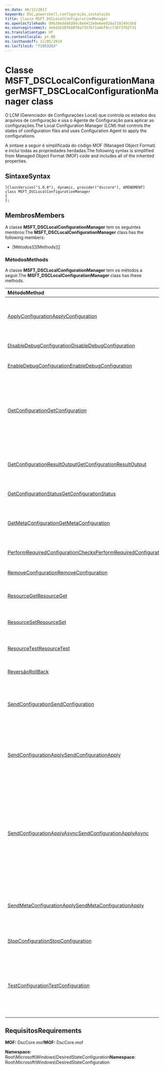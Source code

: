 ```yaml
---
ms.date: 06/12/2017
keywords: DSC,powershell,configuração,instalação
title: Classe MSFT_DSCLocalConfigurationManager
ms.openlocfilehash: 09b30edd48384c0e8412e0e6ee926a719249c5b8
ms.sourcegitcommit: debd2b38fb8070a7357bf1a4bf9cc736f3702f31
ms.translationtype: HT
ms.contentlocale: pt-BR
ms.lasthandoff: 12/05/2019
ms.locfileid: "71953263"
---
```

# <a name="msft_dsclocalconfigurationmanager-class"></a><span data-ttu-id="359d5-103">Classe MSFT_DSCLocalConfigurationManager</span><span class="sxs-lookup"><span data-stu-id="359d5-103">MSFT_DSCLocalConfigurationManager class</span></span>

<span data-ttu-id="359d5-104">O LCM (Gerenciador de Configurações Local) que controla os estados dos arquivos de configuração e usa o Agente de Configuração para aplicar as configurações.</span><span class="sxs-lookup"><span data-stu-id="359d5-104">The Local Configuration Manager (LCM) that controls the states of configuration files and uses Configuration Agent to apply the configurations.</span></span>

<span data-ttu-id="359d5-105">A sintaxe a seguir é simplificada do código MOF (Managed Object Format) e inclui todas as propriedades herdadas.</span><span class="sxs-lookup"><span data-stu-id="359d5-105">The following syntax is simplified from Managed Object Format (MOF) code and includes all of the inherited properties.</span></span>

## <a name="syntax"></a><span data-ttu-id="359d5-106">Sintaxe</span><span class="sxs-lookup"><span data-stu-id="359d5-106">Syntax</span></span>

```
[ClassVersion("1.0.0"), dynamic, provider("dsccore"), AMENDMENT]
class MSFT_DSCLocalConfigurationManager
{
};
```

## <a name="members"></a><span data-ttu-id="359d5-107">Membros</span><span class="sxs-lookup"><span data-stu-id="359d5-107">Members</span></span>

<span data-ttu-id="359d5-108">A classe **MSFT_DSCLocalConfigurationManager** tem os seguintes membros:</span><span class="sxs-lookup"><span data-stu-id="359d5-108">The **MSFT_DSCLocalConfigurationManager** class has the following members:</span></span>

- <span data-ttu-id="359d5-109">[Métodos][]</span><span class="sxs-lookup"><span data-stu-id="359d5-109">[Methods][]</span></span>

### <a name="methods"></a><span data-ttu-id="359d5-110">Métodos</span><span class="sxs-lookup"><span data-stu-id="359d5-110">Methods</span></span>

<span data-ttu-id="359d5-111">A classe **MSFT_DSCLocalConfigurationManager** tem os métodos a seguir.</span><span class="sxs-lookup"><span data-stu-id="359d5-111">The **MSFT_DSCLocalConfigurationManager** class has these methods.</span></span>

|<span data-ttu-id="359d5-112">Método</span><span class="sxs-lookup"><span data-stu-id="359d5-112">Method</span></span> |<span data-ttu-id="359d5-113">Descrição</span><span class="sxs-lookup"><span data-stu-id="359d5-113">Description</span></span> |
|:--- |:---|
| [<span data-ttu-id="359d5-114">ApplyConfiguration</span><span class="sxs-lookup"><span data-stu-id="359d5-114">ApplyConfiguration</span></span>](msft-dsclocalconfigurationmanager-applyconfiguration.md)| <span data-ttu-id="359d5-115">Usa o Agente de Configuração para aplicar a configuração pendente.</span><span class="sxs-lookup"><span data-stu-id="359d5-115">Uses the Configuration Agent to apply the configuration that is pending.</span></span>|
| [<span data-ttu-id="359d5-116">DisableDebugConfiguration</span><span class="sxs-lookup"><span data-stu-id="359d5-116">DisableDebugConfiguration</span></span>](msft-dsclocalconfigurationmanager-disabledebugconfiguration.md)| <span data-ttu-id="359d5-117">Desabilita a depuração do recurso DSC.</span><span class="sxs-lookup"><span data-stu-id="359d5-117">Disables DSC resource debugging.</span></span>|
| [<span data-ttu-id="359d5-118">EnableDebugConfiguration</span><span class="sxs-lookup"><span data-stu-id="359d5-118">EnableDebugConfiguration</span></span>](msft-dsclocalconfigurationmanager-enabledebugconfiguration.md)| <span data-ttu-id="359d5-119">Habilita a depuração do recurso DSC.</span><span class="sxs-lookup"><span data-stu-id="359d5-119">Enables DSC resource debugging.</span></span>|
| [<span data-ttu-id="359d5-120">GetConfiguration</span><span class="sxs-lookup"><span data-stu-id="359d5-120">GetConfiguration</span></span>](msft-dsclocalconfigurationmanager-getconfiguration.md)| <span data-ttu-id="359d5-121">Envia o documento de configuração para o nó gerenciado e usa o método **Get** do Agente de Configuração para aplicar a configuração.</span><span class="sxs-lookup"><span data-stu-id="359d5-121">Sends the configuration document to the managed node and uses the **Get** method of the Configuration Agent to apply the configuration.</span></span>|
| [<span data-ttu-id="359d5-122">GetConfigurationResultOutput</span><span class="sxs-lookup"><span data-stu-id="359d5-122">GetConfigurationResultOutput</span></span>](msft-dsclocalconfigurationmanager-getconfigurationresultoutput.md)| <span data-ttu-id="359d5-123">Obtém a saída do Agente de Configuração relacionada a um trabalho específico.</span><span class="sxs-lookup"><span data-stu-id="359d5-123">Gets the Configuration Agent output relating to a specific job.</span></span>|
| [<span data-ttu-id="359d5-124">GetConfigurationStatus</span><span class="sxs-lookup"><span data-stu-id="359d5-124">GetConfigurationStatus</span></span>](msft-dsclocalconfigurationmanager-getconfigurationstatus.md)| <span data-ttu-id="359d5-125">Obtém o histórico do status de configuração.</span><span class="sxs-lookup"><span data-stu-id="359d5-125">Get the configuration status history.</span></span>|
| [<span data-ttu-id="359d5-126">GetMetaConfiguration</span><span class="sxs-lookup"><span data-stu-id="359d5-126">GetMetaConfiguration</span></span>](msft-dsclocalconfigurationmanager-getmetaconfiguration.md)| <span data-ttu-id="359d5-127">Obtém as configurações LCM que são usadas para controlar o Agente de Configuração.</span><span class="sxs-lookup"><span data-stu-id="359d5-127">Gets the LCM settings that are used to control Configuration Agent.</span></span>|
| [<span data-ttu-id="359d5-128">PerformRequiredConfigurationChecks</span><span class="sxs-lookup"><span data-stu-id="359d5-128">PerformRequiredConfigurationChecks</span></span>](msft-dsclocalconfigurationmanager-performrequiredconfigurationchecks.md)| <span data-ttu-id="359d5-129">Inicia a verificação de consistência.</span><span class="sxs-lookup"><span data-stu-id="359d5-129">Starts the consistency check.</span></span>|
| [<span data-ttu-id="359d5-130">RemoveConfiguration</span><span class="sxs-lookup"><span data-stu-id="359d5-130">RemoveConfiguration</span></span>](msft-dsclocalconfigurationmanager-removeconfiguration.md)| <span data-ttu-id="359d5-131">Remove os arquivo de configuração.</span><span class="sxs-lookup"><span data-stu-id="359d5-131">Removes the configuration files.</span></span>|
| [<span data-ttu-id="359d5-132">ResourceGet</span><span class="sxs-lookup"><span data-stu-id="359d5-132">ResourceGet</span></span>](msft-dsclocalconfigurationmanager-resourceget.md)| <span data-ttu-id="359d5-133">Chama diretamente o método **Get** de um recurso de DSC.</span><span class="sxs-lookup"><span data-stu-id="359d5-133">Directly calls the **Get** method of a DSC resource.</span></span>|
| [<span data-ttu-id="359d5-134">ResourceSet</span><span class="sxs-lookup"><span data-stu-id="359d5-134">ResourceSet</span></span>](msft-dsclocalconfigurationmanager-resourceset.md)| <span data-ttu-id="359d5-135">Chama diretamente o método **Set** de um recurso de DSC.</span><span class="sxs-lookup"><span data-stu-id="359d5-135">Directly calls the **Set** method of a DSC resource.</span></span>|
| [<span data-ttu-id="359d5-136">ResourceTest</span><span class="sxs-lookup"><span data-stu-id="359d5-136">ResourceTest</span></span>](msft-dsclocalconfigurationmanager-resourcetest.md)| <span data-ttu-id="359d5-137">Chama diretamente o método **Test** de um recurso de DSC.</span><span class="sxs-lookup"><span data-stu-id="359d5-137">Directly calls the **Test** method of a DSC resource.</span></span>|
| [<span data-ttu-id="359d5-138">Reversão</span><span class="sxs-lookup"><span data-stu-id="359d5-138">RollBack</span></span>](msft-dsclocalconfigurationmanager-rollback.md)| <span data-ttu-id="359d5-139">Reverte a uma configuração anterior.</span><span class="sxs-lookup"><span data-stu-id="359d5-139">Rolls back to a previous configuration.</span></span>|
| [<span data-ttu-id="359d5-140">SendConfiguration</span><span class="sxs-lookup"><span data-stu-id="359d5-140">SendConfiguration</span></span>](msft-dsclocalconfigurationmanager-sendconfiguration.md)| <span data-ttu-id="359d5-141">Envia o documento de configuração para o nó gerenciado e o salva como alteração pendente.</span><span class="sxs-lookup"><span data-stu-id="359d5-141">Sends the configuration document to the managed node and saves it as a pending change.</span></span>|
| [<span data-ttu-id="359d5-142">SendConfigurationApply</span><span class="sxs-lookup"><span data-stu-id="359d5-142">SendConfigurationApply</span></span>](msft-dsclocalconfigurationmanager-sendconfigurationapply.md)| <span data-ttu-id="359d5-143">Envia o documento de configuração para o nó gerenciado e usa o Agente de Configuração para aplicar a configuração.</span><span class="sxs-lookup"><span data-stu-id="359d5-143">Sends the configuration document to the managed node and uses the Configuration Agent to apply the configuration.</span></span>|
| [<span data-ttu-id="359d5-144">SendConfigurationApplyAsync</span><span class="sxs-lookup"><span data-stu-id="359d5-144">SendConfigurationApplyAsync</span></span>](msft-dsclocalconfigurationmanager-sendconfigurationapplyasync.md)| <span data-ttu-id="359d5-145">Envia o documento de configuração para o nó gerenciado e começa a usar o Agente de Configuração para aplicar a configuração.</span><span class="sxs-lookup"><span data-stu-id="359d5-145">Send the configuration document to the managed node and start using the Configuration Agent to apply the configuration.</span></span> <span data-ttu-id="359d5-146">Use GetConfigurationResultOutput para recuperar a saída do resultado.</span><span class="sxs-lookup"><span data-stu-id="359d5-146">Use GetConfigurationResultOutput to retrieve result output.</span></span>|
| [<span data-ttu-id="359d5-147">SendMetaConfigurationApply</span><span class="sxs-lookup"><span data-stu-id="359d5-147">SendMetaConfigurationApply</span></span>](msft-dsclocalconfigurationmanager-sendmetaconfigurationapply.md)| <span data-ttu-id="359d5-148">Obtém as configurações de LCM que são usadas para controlar o Agente de Configuração.</span><span class="sxs-lookup"><span data-stu-id="359d5-148">Sets the LCM settings that are used to control the Configuration Agent.</span></span>|
| [<span data-ttu-id="359d5-149">StopConfiguration</span><span class="sxs-lookup"><span data-stu-id="359d5-149">StopConfiguration</span></span>](msft-dsclocalconfigurationmanager-stopconfiguration.md)| <span data-ttu-id="359d5-150">Interrompe a configuração em andamento.</span><span class="sxs-lookup"><span data-stu-id="359d5-150">Stops the configuration that is in progress.</span></span>|
| [<span data-ttu-id="359d5-151">TestConfiguration</span><span class="sxs-lookup"><span data-stu-id="359d5-151">TestConfiguration</span></span>](msft-dsclocalconfigurationmanager-testconfiguration.md)| <span data-ttu-id="359d5-152">Envia o documento de configuração para o nó gerenciado e verifica a configuração atual de acordo com o documento.</span><span class="sxs-lookup"><span data-stu-id="359d5-152">Sends the configuration document to the managed node and verifies the current configuration against the document.</span></span>|

## <a name="requirements"></a><span data-ttu-id="359d5-153">Requisitos</span><span class="sxs-lookup"><span data-stu-id="359d5-153">Requirements</span></span>

<span data-ttu-id="359d5-154">**MOF:** DscCore.mof</span><span class="sxs-lookup"><span data-stu-id="359d5-154">**MOF:** DscCore.mof</span></span>

<span data-ttu-id="359d5-155">**Namespace**: Root\Microsoft\Windows\DesiredStateConfiguration</span><span class="sxs-lookup"><span data-stu-id="359d5-155">**Namespace**: Root\Microsoft\Windows\DesiredStateConfiguration</span></span>
